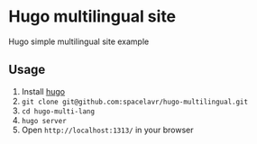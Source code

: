 # Hugo multilingual site
Hugo simple multilingual site example

## Usage
1. Install [hugo](https://github.com/gohugoio/hugo)
2. `git clone git@github.com:spacelavr/hugo-multilingual.git`
3. `cd hugo-multi-lang`
4. `hugo server`
5.  Open `http://localhost:1313/` in your browser

